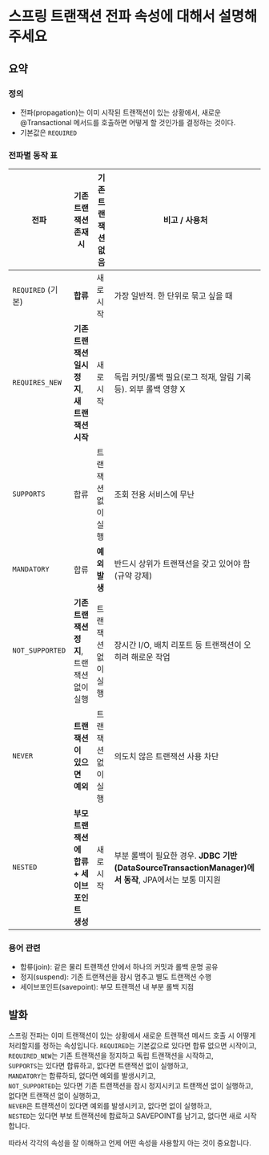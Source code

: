 # 스프링 트랜잭션 전파 속성에 대해서 설명해주세요

## 요약

### 정의

- 전파(propagation)는 이미 시작된 트랜잭션이 있는 상황에서, 새로운 @Transactional 메서드를 호출하면 어떻게 할 것인가를 결정하는 것이다.
- 기본값은 `REQUIRED`

### 전파별 동작 표

| 전파              | 기존 트랜잭션 존재 시                     | 기존 트랜잭션 없음 | 비고 / 사용처                                                                     |
|-----------------|----------------------------------|------------|------------------------------------------------------------------------------|
| `REQUIRED` (기본) | **합류**                           | 새로 시작      | 가장 일반적. 한 단위로 묶고 싶을 때                                                        |
| `REQUIRES_NEW`  | **기존 트랜잭션 일시 정지**, **새 트랜잭션 시작** | 새로 시작      | 독립 커밋/롤백 필요(로그 적재, 알림 기록 등). 외부 롤백 영향 X                                      |
| `SUPPORTS`      | 합류                               | 트랜잭션 없이 실행 | 조회 전용 서비스에 무난                                                                |
| `MANDATORY`     | 합류                               | **예외 발생**  | 반드시 상위가 트랜잭션을 갖고 있어야 함(규약 강제)                                                |
| `NOT_SUPPORTED` | **기존 트랜잭션 정지**, 트랜잭션 없이 실행       | 트랜잭션 없이 실행 | 장시간 I/O, 배치 리포트 등 트랜잭션이 오히려 해로운 작업                                           |
| `NEVER`         | **트랜잭션이 있으면 예외**                 | 트랜잭션 없이 실행 | 의도치 않은 트랜잭션 사용 차단                                                            |
| `NESTED`        | **부모 트랜잭션에 합류 + 세이브포인트 생성**      | 새로 시작      | 부분 롤백이 필요한 경우. **JDBC 기반(DataSourceTransactionManager)에서 동작**, JPA에서는 보통 미지원 |

### 용어 관련

- 합류(join): 같은 물리 트랜잭션 안에서 하나의 커밋과 롤백 운명 공유
- 정지(suspend): 기존 트랜잭션을 잠시 멈추고 별도 트랜잭션 수행
- 세이브포인트(savepoint): 부모 트랜잭션 내 부분 롤백 지점

## 발화

스프링 전파는 이미 트랜잭션이 있는 상황에서 새로운 트랜잭션 메서드 호출 시 어떻게 처리할지를 정하는 속성입니다.
`REQUIRED`는 기본값으로 있다면 합류 없으면 시작이고,\
`REQUIRED_NEW`는 기존 트랜잭션을 정지하고 독립 트랜잭션을 시작하고,\
`SUPPORTS`는 있다면 합류하고, 없다면 트랜잭션 없이 실행하고,\
`MANDATORY`는 합류하되, 없다면 예외를 발생시키고,\
`NOT_SUPPORTED`는 있다면 기존 트랜잭션을 잠시 정지시키고 트랜잭션 없이 실행하고, 없다면 트랜잭션 없이 실행하고,\
`NEVER`은 트랜잭션이 있다면 예외를 발생시키고, 없다면 없이 실행하고,\
`NESTED`는 있다면 부보 트랜잭션에 합료하고 SAVEPOINT를 남기고, 없다면 새로 시작합니다.

따라서 각각의 속성을 잘 이해하고 언제 어떤 속성을 사용할지 아는 것이 중요합니다.

